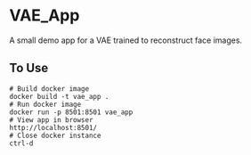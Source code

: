 # VAE_App
A small demo app for a VAE trained to reconstruct face images.

## To Use 
```
# Build docker image
docker build -t vae_app .
# Run docker image
docker run -p 8501:8501 vae_app
# View app in browser
http://localhost:8501/
# Close docker instance 
ctrl-d
```
